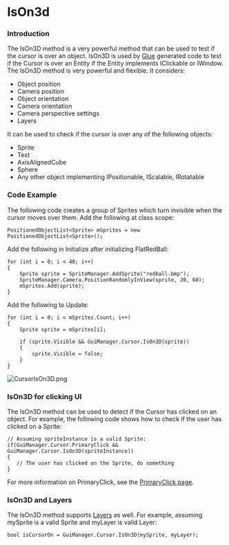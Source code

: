 # IsOn3d

### Introduction

The IsOn3D method is a very powerful method that can be used to test if the cursor is over an object. IsOn3D is used by [Glue](../../../../frb/docs/index.php) generated code to test if the Cursor is over an Entity if the Entity implements IClickable or IWindow. The IsOn3D method is very powerful and flexible. It considers:

* Object position
* Camera position
* Object orientation
* Camera orientation
* Camera perspective settings
* Layers

It can be used to check if the cursor is over any of the following objects:

* Sprite
* Text
* AxisAlignedCube
* Sphere
* Any other object implementing IPositionable, IScalable, IRotatable

### Code Example

The following code creates a group of Sprites which turn invisible when the cursor moves over them. Add the following at class scope:

```
PositionedObjectList<Sprite> mSprites = new PositionedObjectList<Sprite>();
```

Add the following in Initialize after initializing FlatRedBall:

```
for (int i = 0; i < 40; i++)
{
    Sprite sprite = SpriteManager.AddSprite("redball.bmp");
    SpriteManager.Camera.PositionRandomlyInView(sprite, 20, 60);
    mSprites.Add(sprite);
}
```

Add the following to Update:

```
for (int i = 0; i < mSprites.Count; i++)
{
    Sprite sprite = mSprites[i];

    if (sprite.Visible && GuiManager.Cursor.IsOn3D(sprite))
    {
        sprite.Visible = false;
    }
}
```

![CursorIsOn3D.png](../../../../.gitbook/assets/migrated\_media-CursorIsOn3D.png)

### IsOn3D for clicking UI

The IsOn3D method can be used to detect if the Cursor has clicked on an object. For example, the following code shows how to check if the user has clicked on a Sprite:

```
// Assuming spriteInstance is a valid Sprite:
if(GuiManager.Cursor.PrimaryClick && GuiManager.Cursor.IsOn3D(spriteInstance))
{
   // The user has clicked on the Sprite, do something
}
```

For more information on PrimaryClick, see the [PrimaryClick page](../../../../frb/docs/index.php).

### IsOn3D and Layers

The IsOn3D method supports [Layers](../../../../frb/docs/index.php) as well. For example, assuming mySprite is a valid Sprite and myLayer is valid Layer:

```
bool isCursorOn = GuiManager.Cursor.IsOn3D(mySprite, myLayer);
```
